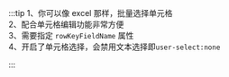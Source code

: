 :::tip
1、你可以像 excel 那样，批量选择单元格<br>
2、配合单元格编辑功能非常方便<br>
3、需要指定 `rowKeyFieldName` 属性<br>
4、开启了单元格选择，会禁用文本选择即`user-select:none`

:::
